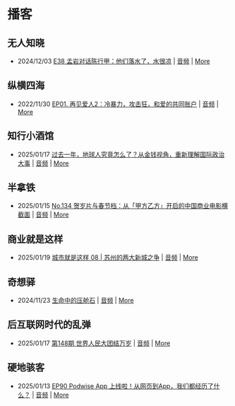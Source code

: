 # 播客

## 无人知晓
- 2024/12/03 [E38 孟岩对话陈行甲：他们落水了，水很凉](https://www.xiaoyuzhoufm.com/episode/674993fcc3b2a2f334681d1c) | [音频](https://dts-api.xiaoyuzhoufm.com/track/611719d3cb0b82e1df0ad29e/674993fcc3b2a2f334681d1c/media.xyzcdn.net/ltQLGAGNRRRTiQZqd_ZmhAAewLcp.m4a) | [More](channels/%E6%97%A0%E4%BA%BA%E7%9F%A5%E6%99%93.md)

## 纵横四海
- 2022/11/30 [EP01. 再见爱人2：冷暴力，攻击狂，和爱的共同账户](https://www.ximalaya.com/sound/592716797) | [音频](https://aod.cos.tx.xmcdn.com/storages/26c6-audiofreehighqps/E9/4E/GKwRIUEHXOodAq7-QQHYdhCw-aacv2-48K.m4a) | [More](channels/%E7%BA%B5%E6%A8%AA%E5%9B%9B%E6%B5%B7.md)

## 知行小酒馆
- 2025/01/17 [过去一年，地球人究竟怎么了？从金钱视角，重新理解国际政治大事](https://www.xiaoyuzhoufm.com/episode/6789c1ff2d0847429809641e) | [音频](https://dts-api.xiaoyuzhoufm.com/track/6013f9f58e2f7ee375cf4216/6789c1ff2d0847429809641e/media.xyzcdn.net/6013f9f58e2f7ee375cf4216/ljR5G8umQoOqDLbquepBPChYdFqC.m4a) | [More](channels/%E7%9F%A5%E8%A1%8C%E5%B0%8F%E9%85%92%E9%A6%86.md)

## 半拿铁
- 2025/01/15 [No.134 贺岁片与春节档：从「甲方乙方」开启的中国商业电影横截面](https://www.ximalaya.com/sound/796341648) | [音频](https://tk.wavpub.com/WPDL_zxDAcCNxWCHZgDsfXdJsXKEvNuvepExwUDFfWYZXTQQRrbRRAYPfbkjbFt-e7.m4a) | [More](channels/%E5%8D%8A%E6%8B%BF%E9%93%81.md)

## 商业就是这样
- 2025/01/19 [城市就是这样 08 | 苏州的两大新城之争](https://www.ximalaya.com/sound/797820365) | [音频](https://aod.cos.tx.xmcdn.com/storages/344a-audiofreehighqps/4F/FB/GKwRIRwLYtnMANCHwQNYCPqG.m4a) | [More](channels/%E5%95%86%E4%B8%9A%E5%B0%B1%E6%98%AF%E8%BF%99%E6%A0%B7.md)

## 奇想驿
- 2024/11/23 [生命中的压舱石](https://www.xiaoyuzhoufm.com/episode/67403d1d11045e78e5105c6f) | [音频](https://dts-api.xiaoyuzhoufm.com/track/6034daea97755b8fc9c66480/67403d1d11045e78e5105c6f/media.xyzcdn.net/lmERsWF4hFJGK9PjHGzOwQnbz-Ge.m4a) | [More](channels/%E5%A5%87%E6%83%B3%E9%A9%BF.md)

## 后互联网时代的乱弹
- 2025/01/17 [第148期 世界人民大团结万岁](https://hosting.wavpub.cn/pie/ep148/) | [音频](https://tk.wavpub.com/WPDL_xwzmtFTPQwFKnSLkykVUxqwpGTPwrqKDPdCFbPJZNTcBuEcxCvErazLtHC-d4.mp3) | [More](channels/%E5%90%8E%E4%BA%92%E8%81%94%E7%BD%91%E6%97%B6%E4%BB%A3%E7%9A%84%E4%B9%B1%E5%BC%B9.md)

## 硬地骇客
- 2025/01/13 [EP90 Podwise App 上线啦！从网页到App，我们都经历了什么？](https://www.xiaoyuzhoufm.com/episode/67851bba1bf3f0ab2be0674d) | [音频](https://dts-api.xiaoyuzhoufm.com/track/640ee2438be5d40013fe4a87/67851bba1bf3f0ab2be0674d/media.xyzcdn.net/640ee2438be5d40013fe4a87/lrn_HpHv9oCNxEO6U0ylp83MtAY4.m4a) | [More](channels/%E7%A1%AC%E5%9C%B0%E9%AA%87%E5%AE%A2.md)

